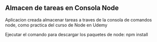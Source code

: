 ## Almacen de tareas en Consola Node

Aplicacion creada almacenar tareas a traves de la consola de comandos node, como practica del curso de Node en Udemy

Ejecutar el comando para descargar los paquetes de node: npm install